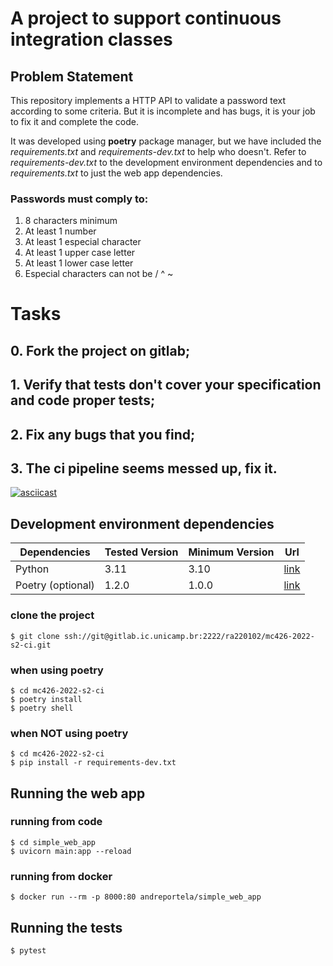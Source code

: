 # A project to support continuous integration classes

## Problem Statement
This repository implements a HTTP API to validate a password text according to
some criteria. But it is incomplete and has bugs, it is your job to fix it and complete the code.<br>

It was developed using **poetry** package manager, but we have included the 
_requirements.txt_ and _requirements-dev.txt_ to help who doesn't. Refer to 
_requirements-dev.txt_ to the development environment dependencies and to 
_requirements.txt_ to just the web app dependencies.

### Passwords must comply to:
1. 8 characters minimum<br>
2. At least 1 number<br>
3. At least 1 especial character<br>
4. At least 1 upper case letter<br>
5. At least 1 lower case letter<br>
6. Especial characters can not be / ^ ~<br>

# Tasks
## 0. Fork the project on gitlab; 
## 1. Verify that tests don't cover your specification and code proper tests;
## 2. Fix any bugs that you find;
## 3. The ci pipeline seems messed up, fix it.

[![asciicast](https://asciinema.org/a/538713.svg)](https://asciinema.org/a/538713)

## Development environment dependencies
| Dependencies      | Tested Version | Minimum Version | Url                                                            |
|-------------------|----------------|-----------------|----------------------------------------------------------------|
| Python            | 3.11           | 3.10            | [link](https://www.python.org/downloads/release/python-3110/)  |
| Poetry (optional) | 1.2.0          | 1.0.0           | [link](https://python-poetry.org/)                             |

### clone the project
````shell
$ git clone ssh://git@gitlab.ic.unicamp.br:2222/ra220102/mc426-2022-s2-ci.git
````

### when using poetry
````shell
$ cd mc426-2022-s2-ci
$ poetry install
$ poetry shell
````

### when **NOT** using poetry
````shell
$ cd mc426-2022-s2-ci
$ pip install -r requirements-dev.txt
````

## Running the web app
### running from code
````shell
$ cd simple_web_app
$ uvicorn main:app --reload
````

### running from docker
````shell
$ docker run --rm -p 8000:80 andreportela/simple_web_app
````

## Running the tests
````shell
$ pytest
````
